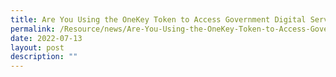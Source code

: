 ```yaml
---
title: Are You Using the OneKey Token to Access Government Digital Services
permalink: /Resource/news/Are-You-Using-the-OneKey-Token-to-Access-Government-Digital-Services
date: 2022-07-13
layout: post
description: ""
---
```

